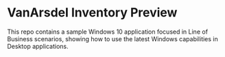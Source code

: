 # VanArsdel Inventory Preview
This repo contains a sample Windows 10 application focused in Line of Business scenarios, showing how to use the latest Windows capabilities in Desktop applications.
